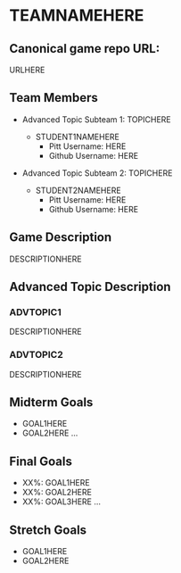 # TEAMNAMEHERE

## Canonical game repo URL:

URLHERE

## Team Members
* Advanced Topic Subteam 1: TOPICHERE

	* STUDENT1NAMEHERE
		* Pitt Username: HERE
		* Github Username: HERE

* Advanced Topic Subteam 2: TOPICHERE

	* STUDENT2NAMEHERE
		* Pitt Username: HERE
		* Github Username: HERE

## Game Description

DESCRIPTIONHERE

## Advanced Topic Description

### ADVTOPIC1

DESCRIPTIONHERE
    
### ADVTOPIC2

DESCRIPTIONHERE

## Midterm Goals

* GOAL1HERE
* GOAL2HERE
...

## Final Goals

* XX%: GOAL1HERE
* XX%: GOAL2HERE
* XX%: GOAL3HERE
...

## Stretch Goals

* GOAL1HERE
* GOAL2HERE